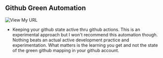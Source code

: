 ## Github Green Automation

![View My URL](https://github.com/rsandagon/cron-scheduler-pafy/workflows/View%20My%20URL/badge.svg)

* Keeping your github state active thru github actions. This is an experimental approach but I won't recommend this automation though. Nothing beats an actual active development practice and experimentation. What matters is the learning you get and not the state of the green github mapping in your github account.


